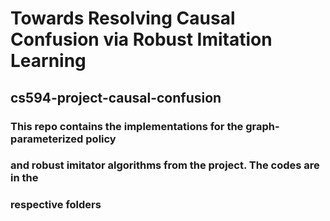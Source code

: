# Towards Resolving Causal Confusion via Robust Imitation Learning
## cs594-project-causal-confusion
### This repo contains the implementations for the graph-parameterized policy
### and robust imitator algorithms from the project. The codes are in the
### respective folders
